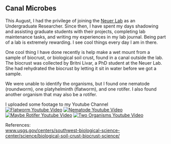 ## Canal Microbes

This August, I had the privilege of joining the <a href="https://www.neuer.lab.asu.edu/">Neuer Lab</a> as an Undergraduate Researcher. Since then, I have spent my days shadowing and assisting graduate students with their projects, completing lab maintenance tasks, and writing my experiences in my lab journal. Being part of a lab is extremely rewarding. I see cool things every day I am in there. 

One cool thing I have done recently is help make a wet mount from a sample of biocrust, or biological soil crust, found in a canal outside the lab. The biocrust was collected by Britni Livar, a PhD student at the Neuer Lab. She had rehydrated the biocrust by letting it sit in water before we got a sample.

We were unable to identify the organisms, but I found one nematode (roundworm), one platyhelminth (flatworm), and one rotifer. I also found another organism that may also be a rotifer. 

I uploaded some footage to my Youtube Channel <br>
[![Flatworm Youtube Video](https://img.youtube.com/vi/<ENLFjQ12RSE>/hqdefault.jpg)](https://www.youtube.com/watch?v=ENLFjQ12RSE)
[![Nematode Youtube Video](https://img.youtube.com/vi/<UmtDnebrnVs>/hqdefault.jpg)](https://www.youtube.com/watch?v=UmtDnebrnVs)
[![Maybe Rotifer Youtube Video](https://img.youtube.com/vi/<S3d4lbVtCfc>/hqdefault.jpg)](https://www.youtube.com/watch?v=S3d4lbVtCfc)
[![Two Organisms Youtube Video](https://img.youtube.com/vi/<Yc2eIAexo2w>/hqdefault.jpg)](https://www.youtube.com/watch?v=Yc2eIAexo2w)


References: <br>
<a href="https://www.usgs.gov/centers/southwest-biological-science-center/science/biological-soil-crust-biocrust-science/">www.usgs.gov/centers/southwest-biological-science-center/science/biological-soil-crust-biocrust-science/</a>
